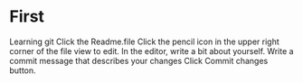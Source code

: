# First
Learning git
Click the Readme.file
Click the pencil icon in the upper right corner of the file view to edit.
In the editor, write a bit about yourself.
Write a commit message that describes your changes
Click Commit changes button.

